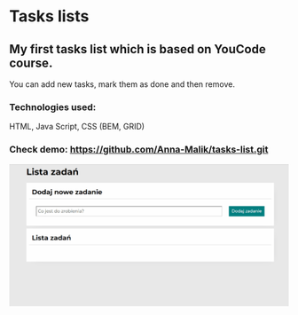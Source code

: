 # Tasks lists

## My first tasks list which is based on YouCode course.
You can add new tasks, mark them as done and then remove.

### Technologies used:
HTML,
Java Script,
CSS (BEM, GRID)

### Check demo: https://github.com/Anna-Malik/tasks-list.git

![tasks-list](images/task-list.gif)
